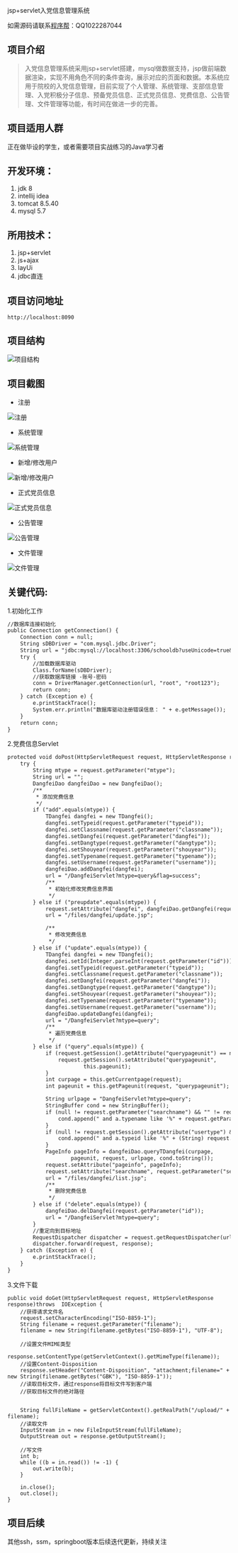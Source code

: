 jsp+servlet入党信息管理系统

如需源码请联系[程序帮](http://ll032.cn/HZ6vHa)：QQ1022287044


项目介绍
----
> 入党信息管理系统采用jsp+servlet搭建，mysql做数据支持，jsp做前端数据渲染，实现不用角色不同的条件查询，展示对应的页面和数据。本系统应用于院校的入党信息管理，目前实现了个人管理、系统管理、支部信息管理、入党积极分子信息、预备党员信息、正式党员信息、党费信息、公告管理、文件管理等功能，有时间在做进一步的完善。

项目适用人群
----
正在做毕设的学生，或者需要项目实战练习的Java学习者

开发环境：
-----
1. jdk 8
2. intellij idea
3. tomcat 8.5.40
4. mysql 5.7

所用技术：
-----
1. jsp+servlet
2. js+ajax
3. layUi
4. jdbc直连

项目访问地址
---
```
http://localhost:8090
```

项目结构
-----
![项目结构](https://github.com/chengxubang/schoolweb/blob/main/image/%E9%A1%B9%E7%9B%AE%E7%BB%93%E6%9E%84.jpg)

项目截图
----

- 注册

![注册](https://github.com/chengxubang/schoolweb/blob/main/image/%E6%B3%A8%E5%86%8C.png)
- 系统管理

![系统管理](https://github.com/chengxubang/schoolweb/blob/main/image/%E7%B3%BB%E7%BB%9F%E7%AE%A1%E7%90%86.png)

- 新增/修改用户

![新增/修改用户](https://github.com/chengxubang/schoolweb/blob/main/image/%E6%96%B0%E5%A2%9E%E7%94%A8%E6%88%B7.png)

- 正式党员信息

![正式党员信息](https://github.com/chengxubang/schoolweb/blob/main/image/%E6%AD%A3%E5%BC%8F%E5%85%9A%E5%91%98%E4%BF%A1%E6%81%AF.png)

- 公告管理

![公告管理](https://github.com/chengxubang/schoolweb/blob/main/image/%E5%85%AC%E5%91%8A%E4%BF%A1%E6%81%AF.png)

- 文件管理

![文件管理](https://github.com/chengxubang/schoolweb/blob/main/image/%E6%96%87%E4%BB%B6%E6%9F%A5%E7%9C%8B.png)






关键代码:
-----
1.初始化工作
```diff
//数据库连接初始化
public Connection getConnection() {
    Connection conn = null;
    String sDBDriver = "com.mysql.jdbc.Driver";
    String url = "jdbc:mysql://localhost:3306/schooldb?useUnicode=true&characterEncoding=utf8";
    try {
        //加载数据库驱动
        Class.forName(sDBDriver);
        //获取数据库链接 -账号-密码
        conn = DriverManager.getConnection(url, "root", "root123");
        return conn;
    } catch (Exception e) {
        e.printStackTrace();
        System.err.println("数据库驱动注册错误信息： " + e.getMessage());
    }
    return conn;
}
```

2.党费信息Servlet
```diff
protected void doPost(HttpServletRequest request, HttpServletResponse response) throws ServletException, IOException {
    try {
        String mtype = request.getParameter("mtype");
        String url = "";
        DangfeiDao dangfeiDao = new DangfeiDao();
        /**
         * 添加党费信息
         */
        if ("add".equals(mtype)) {
            TDangfei dangfei = new TDangfei();
            dangfei.setTypeid(request.getParameter("typeid"));
            dangfei.setClassname(request.getParameter("classname"));
            dangfei.setDangfei(request.getParameter("dangfei"));
            dangfei.setDangtype(request.getParameter("dangtype"));
            dangfei.setShouyear(request.getParameter("shouyear"));
            dangfei.setTypename(request.getParameter("typename"));
            dangfei.setUsername(request.getParameter("username"));
            dangfeiDao.addDangfei(dangfei);
            url = "/DangfeiServlet?mtype=query&flag=success";
            /**
             * 初始化修改党费信息界面
             */
        } else if ("preupdate".equals(mtype)) {
            request.setAttribute("dangfei", dangfeiDao.getDangfei(request.getParameter("id")));
            url = "/files/dangfei/update.jsp";

            /**
             * 修改党费信息
             */
        } else if ("update".equals(mtype)) {
            TDangfei dangfei = new TDangfei();
            dangfei.setId(Integer.parseInt(request.getParameter("id")));
            dangfei.setTypeid(request.getParameter("typeid"));
            dangfei.setClassname(request.getParameter("classname"));
            dangfei.setDangfei(request.getParameter("dangfei"));
            dangfei.setDangtype(request.getParameter("dangtype"));
            dangfei.setShouyear(request.getParameter("shouyear"));
            dangfei.setTypename(request.getParameter("typename"));
            dangfei.setUsername(request.getParameter("username"));
            dangfeiDao.updateDangfei(dangfei);
            url = "/DangfeiServlet?mtype=query";
            /**
             * 遍历党费信息
             */
        } else if ("query".equals(mtype)) {
            if (request.getSession().getAttribute("querypageunit") == null) {
                request.getSession().setAttribute("querypageunit",
                        this.pageunit);
            }
            int curpage = this.getCurrentpage(request);
            int pageunit = this.getPageunit(request, "querypageunit");

            String urlpage = "DangfeiServlet?mtype=query";
            StringBuffer cond = new StringBuffer();
            if (null != request.getParameter("searchname") && "" != request.getParameter("searchname").trim()) {
                cond.append(" and a.typename like '%" + request.getParameter("searchname").trim() + "%' ");
            }
            if (null != request.getSession().getAttribute("usertype") && !"0".equals(((String) request.getSession().getAttribute("usertype")))) {
                cond.append(" and a.typeid like '%" + (String) request.getSession().getAttribute("typeid") + "%' ");
            }
            PageInfo pageInfo = dangfeiDao.queryTDangfei(curpage,
                    pageunit, request, urlpage, cond.toString());
            request.setAttribute("pageinfo", pageInfo);
            request.setAttribute("searchname", request.getParameter("searchname"));
            url = "/files/dangfei/list.jsp";
            /**
             * 删除党费信息
             */
        } else if ("delete".equals(mtype)) {
            dangfeiDao.delDangfei(request.getParameter("id"));
            url = "/DangfeiServlet?mtype=query";
        }
        //重定向到目标地址
        RequestDispatcher dispatcher = request.getRequestDispatcher(url);
        dispatcher.forward(request, response);
    } catch (Exception e) {
        e.printStackTrace();
    }
}
```
 
3.文件下载
```
public void doGet(HttpServletRequest request, HttpServletResponse response)throws  IOException {
    //获得请求文件名  
    request.setCharacterEncoding("ISO-8859-1");
    String filename = request.getParameter("filename");
    filename = new String(filename.getBytes("ISO-8859-1"), "UTF-8");

    //设置文件MIME类型
    response.setContentType(getServletContext().getMimeType(filename));
    //设置Content-Disposition
    response.setHeader("Content-Disposition", "attachment;filename=" + new String(filename.getBytes("GBK"), "ISO-8859-1"));
    //读取目标文件，通过response将目标文件写到客户端
    //获取目标文件的绝对路径


    String fullFileName = getServletContext().getRealPath("/upload/" + filename);
    //读取文件
    InputStream in = new FileInputStream(fullFileName);
    OutputStream out = response.getOutputStream();

    //写文件
    int b;
    while ((b = in.read()) != -1) {
        out.write(b);
    }

    in.close();
    out.close();
}

``` 

项目后续
----
其他ssh，ssm，springboot版本后续迭代更新，持续关注
